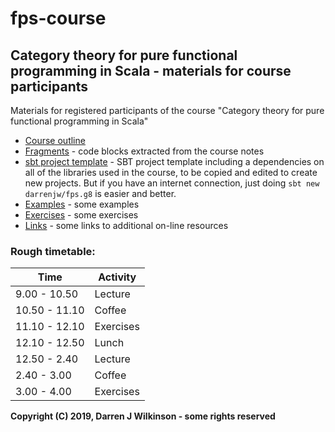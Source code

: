 # fps-course

## Category theory for pure functional programming in Scala - materials for course participants

Materials for registered participants of the course "Category theory for pure functional programming in Scala"

* [Course outline](Outline.md)
* [Fragments](fragments/) - code blocks extracted from the course notes
* [sbt project template](app-template/) - SBT project template including a dependencies on all of the libraries used in the course, to be copied and edited to create new projects. But if you have an internet connection, just doing `sbt new darrenjw/fps.g8` is easier and better.
* [Examples](examples/) - some examples
* [Exercises](exercises/Readme.md) - some exercises
* [Links](Links.md) - some links to additional on-line resources


### Rough timetable:

Time          | Activity
--------------|-----------
9.00 - 10.50  | Lecture
10.50 - 11.10 | Coffee
11.10 - 12.10 | Exercises
12.10 - 12.50 | Lunch
12.50 - 2.40  | Lecture
2.40 - 3.00   | Coffee
3.00 - 4.00   | Exercises


**Copyright (C) 2019, Darren J Wilkinson - some rights reserved**

